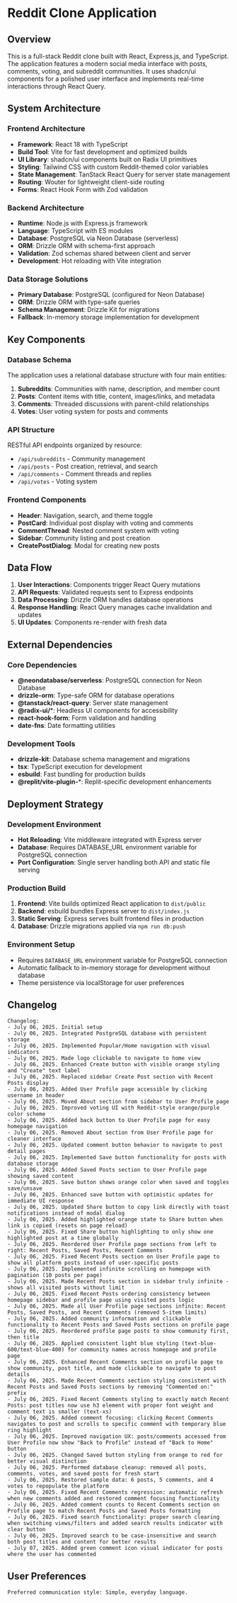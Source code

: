 # Reddit Clone Application

## Overview

This is a full-stack Reddit clone built with React, Express.js, and TypeScript. The application features a modern social media interface with posts, comments, voting, and subreddit communities. It uses shadcn/ui components for a polished user interface and implements real-time interactions through React Query.

## System Architecture

### Frontend Architecture
- **Framework**: React 18 with TypeScript
- **Build Tool**: Vite for fast development and optimized builds
- **UI Library**: shadcn/ui components built on Radix UI primitives
- **Styling**: Tailwind CSS with custom Reddit-themed color variables
- **State Management**: TanStack React Query for server state management
- **Routing**: Wouter for lightweight client-side routing
- **Forms**: React Hook Form with Zod validation

### Backend Architecture
- **Runtime**: Node.js with Express.js framework
- **Language**: TypeScript with ES modules
- **Database**: PostgreSQL via Neon Database (serverless)
- **ORM**: Drizzle ORM with schema-first approach
- **Validation**: Zod schemas shared between client and server
- **Development**: Hot reloading with Vite integration

### Data Storage Solutions
- **Primary Database**: PostgreSQL (configured for Neon Database)
- **ORM**: Drizzle ORM with type-safe queries
- **Schema Management**: Drizzle Kit for migrations
- **Fallback**: In-memory storage implementation for development

## Key Components

### Database Schema
The application uses a relational database structure with four main entities:

1. **Subreddits**: Communities with name, description, and member count
2. **Posts**: Content items with title, content, images/links, and metadata
3. **Comments**: Threaded discussions with parent-child relationships
4. **Votes**: User voting system for posts and comments

### API Structure
RESTful API endpoints organized by resource:

- `/api/subreddits` - Community management
- `/api/posts` - Post creation, retrieval, and search
- `/api/comments` - Comment threads and replies
- `/api/votes` - Voting system

### Frontend Components
- **Header**: Navigation, search, and theme toggle
- **PostCard**: Individual post display with voting and comments
- **CommentThread**: Nested comment system with voting
- **Sidebar**: Community listing and post creation
- **CreatePostDialog**: Modal for creating new posts

## Data Flow

1. **User Interactions**: Components trigger React Query mutations
2. **API Requests**: Validated requests sent to Express endpoints
3. **Data Processing**: Drizzle ORM handles database operations
4. **Response Handling**: React Query manages cache invalidation and updates
5. **UI Updates**: Components re-render with fresh data

## External Dependencies

### Core Dependencies
- **@neondatabase/serverless**: PostgreSQL connection for Neon Database
- **drizzle-orm**: Type-safe ORM for database operations
- **@tanstack/react-query**: Server state management
- **@radix-ui/***: Headless UI components for accessibility
- **react-hook-form**: Form validation and handling
- **date-fns**: Date formatting utilities

### Development Tools
- **drizzle-kit**: Database schema management and migrations
- **tsx**: TypeScript execution for development
- **esbuild**: Fast bundling for production builds
- **@replit/vite-plugin-***: Replit-specific development enhancements

## Deployment Strategy

### Development Environment
- **Hot Reloading**: Vite middleware integrated with Express server
- **Database**: Requires DATABASE_URL environment variable for PostgreSQL connection
- **Port Configuration**: Single server handling both API and static file serving

### Production Build
1. **Frontend**: Vite builds optimized React application to `dist/public`
2. **Backend**: esbuild bundles Express server to `dist/index.js`
3. **Static Serving**: Express serves built frontend files in production
4. **Database**: Drizzle migrations applied via `npm run db:push`

### Environment Setup
- Requires `DATABASE_URL` environment variable for PostgreSQL connection
- Automatic fallback to in-memory storage for development without database
- Theme persistence via localStorage for user preferences

## Changelog

```
Changelog:
- July 06, 2025. Initial setup
- July 06, 2025. Integrated PostgreSQL database with persistent storage
- July 06, 2025. Implemented Popular/Home navigation with visual indicators
- July 06, 2025. Made logo clickable to navigate to home view
- July 06, 2025. Enhanced Create button with visible orange styling and "Create" text label
- July 06, 2025. Replaced sidebar Create Post section with Recent Posts display
- July 06, 2025. Added User Profile page accessible by clicking username in header
- July 06, 2025. Moved About section from sidebar to User Profile page
- July 06, 2025. Improved voting UI with Reddit-style orange/purple color scheme
- July 06, 2025. Added back button to User Profile page for easy homepage navigation
- July 06, 2025. Removed About section from User Profile page for cleaner interface
- July 06, 2025. Updated comment button behavior to navigate to post detail pages
- July 06, 2025. Implemented Save button functionality for posts with database storage
- July 06, 2025. Added Saved Posts section to User Profile page showing saved content
- July 06, 2025. Save button shows orange color when saved and toggles save/unsave
- July 06, 2025. Enhanced save button with optimistic updates for immediate UI response
- July 06, 2025. Updated Share button to copy link directly with toast notifications instead of modal dialog
- July 06, 2025. Added highlighted orange state to Share button when link is copied (resets on page reload)
- July 06, 2025. Fixed Share button highlighting to only show one highlighted post at a time globally
- July 06, 2025. Reordered User Profile page sections from left to right: Recent Posts, Saved Posts, Recent Comments
- July 06, 2025. Fixed Recent Posts section on User Profile page to show all platform posts instead of user-specific posts
- July 06, 2025. Implemented infinite scrolling on homepage with pagination (10 posts per page)
- July 06, 2025. Made Recent Posts section in sidebar truly infinite - shows all visited posts without limit
- July 06, 2025. Fixed Recent Posts ordering consistency between homepage sidebar and profile page using visited posts logic
- July 06, 2025. Made all User Profile page sections infinite: Recent Posts, Saved Posts, and Recent Comments (removed 5-item limits)
- July 06, 2025. Added community information and clickable functionality to Recent Posts and Saved Posts sections on profile page
- July 06, 2025. Reordered profile page posts to show community first, then title
- July 06, 2025. Applied consistent light blue styling (text-blue-600/text-blue-400) for community names across homepage and profile page
- July 06, 2025. Enhanced Recent Comments section on profile page to show community, post title, and made clickable to navigate to post details
- July 06, 2025. Made Recent Comments section styling consistent with Recent Posts and Saved Posts sections by removing "Commented on:" prefix
- July 06, 2025. Fixed Recent Comments styling to exactly match Recent Posts: post titles now use h3 element with proper font weight and comment text is smaller (text-xs)
- July 06, 2025. Added comment focusing: clicking Recent Comments navigates to post and scrolls to specific comment with temporary blue ring highlight
- July 06, 2025. Improved navigation UX: posts/comments accessed from User Profile now show "Back to Profile" instead of "Back to Home" button
- July 06, 2025. Changed Saved button styling from orange to red for better visual distinction
- July 06, 2025. Performed database cleanup: removed all posts, comments, votes, and saved posts for fresh start
- July 06, 2025. Restored sample data: 6 posts, 5 comments, and 4 votes to repopulate the platform
- July 06, 2025. Fixed Recent Comments regression: automatic refresh when new comments added and restored comment focusing functionality
- July 06, 2025. Added comment counts to Recent Comments section on Profile page to match Recent Posts and Saved Posts formatting
- July 06, 2025. Fixed search functionality: proper search clearing when switching views/filters and added search results indicator with clear button
- July 06, 2025. Improved search to be case-insensitive and search both post titles and content for better results
- July 07, 2025. Added green comment icon visual indicator for posts where the user has commented
```

## User Preferences

```
Preferred communication style: Simple, everyday language.
```
